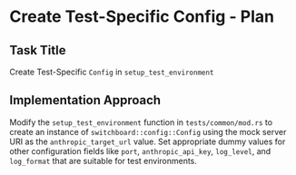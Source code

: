 # Create Test-Specific Config - Plan

## Task Title
Create Test-Specific `Config` in `setup_test_environment`

## Implementation Approach
Modify the `setup_test_environment` function in `tests/common/mod.rs` to create an instance of `switchboard::config::Config` using the mock server URI as the `anthropic_target_url` value. Set appropriate dummy values for other configuration fields like `port`, `anthropic_api_key`, `log_level`, and `log_format` that are suitable for test environments.